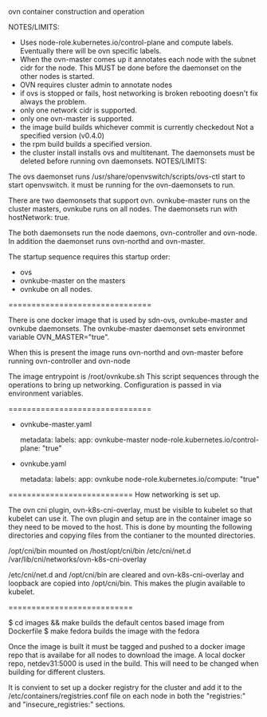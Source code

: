 ovn container construction and operation

NOTES/LIMITS:
- Uses node-role.kubernetes.io/control-plane and compute labels.
  Eventually there will be ovn specific labels.
- When the ovn-master comes up it annotates each node with
  the subnet cidr for the node. This MUST be done before 
  the daemonset on the other nodes is started.
- OVN requires cluster admin to annotate nodes
- if ovs is stopped or fails, host networking is broken
  rebooting doesn't fix always the problem.
- only one network cidr is supported.
- only one ovn-master is supported.
- the image build builds whichever commit is currently checkedout
  Not a specified version (v0.4.0)
- the rpm build builds a specified version.
- the cluster install installs ovs and multitenant. The daemonsets
  must be deleted before running ovn daemonsets.
NOTES/LIMITS:

The ovs daemonset runs
/usr/share/openvswitch/scripts/ovs-ctl start
to start openvswitch. it must be running for the ovn-daemonsets to
run.

There are two daemonsets that support ovn. ovnkube-master runs
on the cluster masters, ovnkube runs on all nodes.
The daemonsets run with hostNetwork: true.

The both daemonsets run the node daemons, ovn-controller and ovn-node.
In addition the daemonset runs ovn-northd and ovn-master.

The startup sequence requires this startup order:
- ovs
- ovnkube-master on the masters
- ovnkube on all nodes.

===============================

There is one docker image that is used by sdn-ovs, ovnkube-master
and ovnkube daemonsets. The ovnkube-master daemonset sets environmet
variable OVN_MASTER="true".

When this is present the image runs ovn-northd and ovn-master
before running ovn-controller and ovn-node

The image entrypoint is /root/ovnkube.sh
This script sequences through the operations to bring up networking.
Configuration is passed in via environment variables.

===============================

- ovnkube-master.yaml

    metadata:
      labels:
        app: ovnkube-master
        node-role.kubernetes.io/control-plane: "true"

- ovnkube.yaml

    metadata:
      labels:
        app: ovnkube
        node-role.kubernetes.io/compute: "true"

===========================
How networking is set up.

The ovn cni plugin, ovn-k8s-cni-overlay, must be visible to kubelet so that
kubelet can use it. The ovn plugin and setup are in the container image so
they need to be moved to the host. This is done by mounting the following
directories and copying files from the contianer to the mounted directories.

/opt/cni/bin mounted on /host/opt/cni/bin
/etc/cni/net.d
/var/lib/cni/networks/ovn-k8s-cni-overlay

/etc/cni/net.d and /opt/cni/bin are cleared and ovn-k8s-cni-overlay and
loopback are copied into /opt/cni/bin. This makes the plugin available to
kubelet.

===========================

$ cd images && make
builds the default centos based image from  Dockerfile
$  make fedora
builds the image with the fedora 

Once the image is built it must be tagged and pushed to a docker image repo
that is availabe for all nodes to download the image. A local docker repo,
netdev31:5000 is used in the build. This will need to be changed when building
for different clusters.

It is convient to set up a docker registry for the cluster and add it to
the /etc/containers/registries.conf file on each node in both the
"registries:" and "insecure_registries:" sections.
